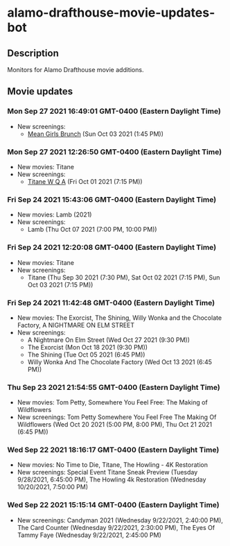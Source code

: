 # alamo-drafthouse-movie-updates-bot

## Description

Monitors for Alamo Drafthouse movie additions.

## Movie updates

### Mon Sep 27 2021 16:49:01 GMT-0400 (Eastern Daylight Time)

- New screenings:
  - [Mean Girls Brunch](https://drafthouse.com/raleigh/show/mean-girls-brunch) (Sun Oct 03 2021 (1:45 PM))

### Mon Sep 27 2021 12:26:50 GMT-0400 (Eastern Daylight Time)

- New movies: Titane
- New screenings:
  - [Titane W Q A](https://drafthouse.com/raleigh/show/titane-w-q-a) (Fri Oct 01 2021 (7:15 PM))

### Fri Sep 24 2021 15:43:06 GMT-0400 (Eastern Daylight Time)

- New movies: Lamb (2021)
- New screenings:
  - Lamb (Thu Oct 07 2021 (7:00 PM, 10:00 PM))

### Fri Sep 24 2021 12:20:08 GMT-0400 (Eastern Daylight Time)

- New movies: Titane
- New screenings:
  - Titane (Thu Sep 30 2021 (7:30 PM), Sat Oct 02 2021 (7:15 PM), Sun Oct 03 2021 (7:15 PM))

### Fri Sep 24 2021 11:42:48 GMT-0400 (Eastern Daylight Time)

- New movies: The Exorcist, The Shining, Willy Wonka and the Chocolate Factory, A NIGHTMARE ON ELM STREET
- New screenings:
  - A Nightmare On Elm Street (Wed Oct 27 2021 (9:30 PM))
  - The Exorcist (Mon Oct 18 2021 (9:30 PM))
  - The Shining (Tue Oct 05 2021 (6:45 PM))
  - Willy Wonka And The Chocolate Factory (Wed Oct 13 2021 (6:45 PM))

### Thu Sep 23 2021 21:54:55 GMT-0400 (Eastern Daylight Time)

- New movies: Tom Petty, Somewhere You Feel Free: The Making of Wildflowers
- New screenings: Tom Petty Somewhere You Feel Free The Making Of Wildflowers (Wed Oct 20 2021 (5:00 PM, 8:00 PM), Thu Oct 21 2021 (6:45 PM))

### Wed Sep 22 2021 18:16:17 GMT-0400 (Eastern Daylight Time)

- New movies: No Time to Die, Titane, The Howling - 4K Restoration
- New screenings: Special Event Titane Sneak Preview (Tuesday 9/28/2021, 6:45:00 PM), The Howling 4k Restoration (Wednesday 10/20/2021, 7:50:00 PM)

### Wed Sep 22 2021 15:15:14 GMT-0400 (Eastern Daylight Time)

- New screenings: Candyman 2021 (Wednesday 9/22/2021, 2:40:00 PM), The Card Counter (Wednesday 9/22/2021, 2:30:00 PM), The Eyes Of Tammy Faye (Wednesday 9/22/2021, 2:45:00 PM)
